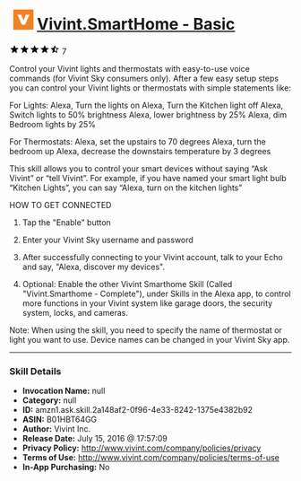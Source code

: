 # &nbsp;<img src="skill_icon" alt="Vivint.SmartHome - Basic icon" width="36"> [Vivint.SmartHome - Basic](http://alexa.amazon.com/#skills/amzn1.ask.skill.2a148af2-0f96-4e33-8242-1375e4382b92)
![4.8 stars](../../images/ic_star_black_18dp_1x.png)![4.8 stars](../../images/ic_star_black_18dp_1x.png)![4.8 stars](../../images/ic_star_black_18dp_1x.png)![4.8 stars](../../images/ic_star_black_18dp_1x.png)![4.8 stars](../../images/ic_star_half_black_18dp_1x.png) 7

Control your Vivint lights and thermostats with easy-to-use voice commands (for Vivint Sky consumers only).  After a few easy setup steps you can control your Vivint lights or thermostats with simple statements like:

For Lights:
Alexa, Turn the lights on
Alexa, Turn the Kitchen light off
Alexa, Switch lights to 50% brightness
Alexa, lower brightness by 25%
Alexa, dim Bedroom lights by 25%

For Thermostats:
Alexa, set the upstairs to 70 degrees
Alexa, turn the bedroom up
Alexa, decrease the downstairs temperature by 3 degrees

This skill allows you to control your smart devices without saying “Ask Vivint” or “tell Vivint”. For example, if you have named your smart light bulb “Kitchen Lights”, you can say “Alexa, turn on the kitchen lights”

HOW TO GET CONNECTED

1. Tap the "Enable" button

2. Enter your Vivint Sky username and password

3. After successfully connecting to your Vivint account, talk to your Echo and say, "Alexa, discover my devices".

4. Optional: Enable the other Vivint Smarthome Skill (Called "Vivint.Smarthome - Complete"), under Skills in the Alexa app, to control more functions in your Vivint system like garage doors, the security system, locks, and cameras.

Note: When using the skill, you need to specify the name of thermostat or light you want to use. Device names can be changed in your Vivint Sky app.

***

### Skill Details

* **Invocation Name:** null
* **Category:** null
* **ID:** amzn1.ask.skill.2a148af2-0f96-4e33-8242-1375e4382b92
* **ASIN:** B01HBT64GG
* **Author:** Vivint Inc.
* **Release Date:** July 15, 2016 @ 17:57:09
* **Privacy Policy:** http://www.vivint.com/company/policies/privacy
* **Terms of Use:** http://www.vivint.com/company/policies/terms-of-use
* **In-App Purchasing:** No

